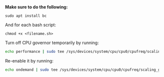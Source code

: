 **Make sure to do the following:**

`sudo apt install bc`

And for each bash script:

`chmod +x <filename.sh>`

Turn off CPU governor temporarily by running:

```bash
echo performance | sudo tee /sys/devices/system/cpu/cpu0/cpufreq/scaling_governor
```
Re-enable it by running:
```bash
echo ondemand | sudo tee /sys/devices/system/cpu/cpu0/cpufreq/scaling_governor
```
